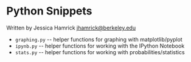 # Python Snippets

Written by Jessica Hamrick
jhamrick@berkeley.edu

* `graphing.py` -- helper functions for graphing with
  matplotlib/pyplot
* `ipynb.py` -- helper functions for working with the IPython Notebook
* `stats.py` -- helper functions for working with
  probabilities/statistics
